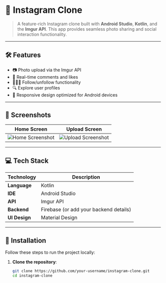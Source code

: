 # 📸 Instagram Clone  

> A feature-rich Instagram clone built with **Android Studio**, **Kotlin**, and the **Imgur API**. This app provides seamless photo sharing and social interaction functionality.

---

## 🛠 Features  
- 📷 Photo upload via the Imgur API  
- 💬 Real-time comments and likes  
- 🧑‍🤝‍🧑 Follow/unfollow functionality  
- 🔍 Explore user profiles  
- 📱 Responsive design optimized for Android devices  

---

## 🎨 Screenshots  

| Home Screen                        | Upload Screen                     |  
|------------------------------------|------------------------------------|  
| ![Home Screenshot](https://via.placeholder.com/400x250) | ![Upload Screenshot](https://via.placeholder.com/400x250) |  

---

## 💻 Tech Stack  
| Technology       | Description                             |  
|------------------|-----------------------------------------|  
| **Language**     | Kotlin                                  |  
| **IDE**          | Android Studio                         |  
| **API**          | Imgur API                              |  
| **Backend**      | Firebase (or add your backend details) |  
| **UI Design**    | Material Design                        |  

---

## 🚀 Installation  

Follow these steps to run the project locally:  

1. **Clone the repository**:  
   ```bash
   git clone https://github.com/your-username/instagram-clone.git  
   cd instagram-clone  
